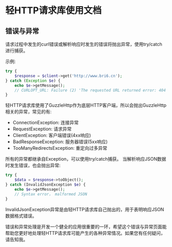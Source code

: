 # 轻HTTP请求库使用文档

## 错误与异常

请求过程中发生的curl错误或解析响应时发生的错误将抛出异常，使用try/catch进行捕获。

示例:

```php
try {
    $response = $client->get('http://www.bri6.cn');
} catch (Exception $e) {
    echo $e->getMessage();
    // CURLOPT_URL: Failure (2) 'The requested URL returned error: 404 NOT FOUND'
}
```

轻HTTP请求库使用了GuzzleHttp作为底层HTTP客户端，所以会抛出GuzzleHttp相关的异常，常见的有:

- ConnectionException: 连接异常
- RequestException: 请求异常
- ClientException: 客户端错误(4xx响应)
- BadResponseException: 服务器错误(5xx响应)
- TooManyRedirectsException: 重定向过多异常

所有的异常都继承自Exception，可以使用try/catch捕获。
当解析响应JSON数据时发生错误，也会抛出异常:

```php
try {
    $data = $response->toObject();
} catch (InvalidJsonException $e) {
    echo $e->getMessage();
    // Syntax error， malformed JSON
}
```

InvalidJsonException异常是由轻HTTP请求库自己抛出的，用于表明响应JSON数据格式错误。

错误和异常处理是开发一个健全的应用很重要的一环，希望这个错误与异常页面能帮助您更好地处理轻HTTP请求库可能产生的各种异常情况。如果您有任何疑问，请告知我。
